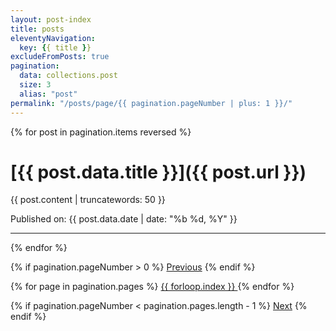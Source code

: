 ```yaml
---
layout: post-index
title: posts
eleventyNavigation:
  key: {{ title }}
excludeFromPosts: true
pagination:
  data: collections.post
  size: 3
  alias: "post"
permalink: "/posts/page/{{ pagination.pageNumber | plus: 1 }}/"
---
```


{% for post in pagination.items reversed %}
# [{{ post.data.title }}]({{ post.url }})
<p>{{ post.content | truncatewords: 50 }}</p>
Published on: {{ post.data.date | date: "%b %d, %Y" }}

---
{% endfor %}

<div class="pagination">
  {% if pagination.pageNumber > 0 %}
    <a href="{{ pagination.href.previous }}">Previous</a>
  {% endif %}

  {% for page in pagination.pages %}
  <a href="{{ pagination.hrefs[forloop.index0] }}" class="{% if forloop.index0 == pagination.pageNumber %}current{% endif %}">
    {{ forloop.index }}
  </a>
  {% endfor %}

  {% if pagination.pageNumber < pagination.pages.length - 1 %}
    <a href="{{ pagination.href.next }}">Next</a>
  {% endif %}
</div>